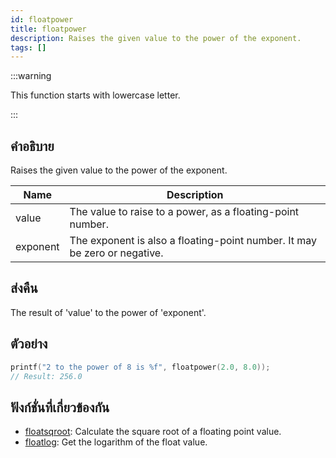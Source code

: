 ```yaml
---
id: floatpower
title: floatpower
description: Raises the given value to the power of the exponent.
tags: []
---
```


:::warning

This function starts with lowercase letter.

:::

## คำอธิบาย

Raises the given value to the power of the exponent.

| Name     | Description                                                               |
| -------- | ------------------------------------------------------------------------- |
| value    | The value to raise to a power, as a floating-point number.                |
| exponent | The exponent is also a floating-point number. It may be zero or negative. |

## ส่งคืน

The result of 'value' to the power of 'exponent'.

## ตัวอย่าง

```c
printf("2 to the power of 8 is %f", floatpower(2.0, 8.0));
// Result: 256.0
```

## ฟังก์ชั่นที่เกี่ยวข้องกัน

- [floatsqroot](../functions/floatsqroot): Calculate the square root of a floating point value.
- [floatlog](../functions/floatlog): Get the logarithm of the float value.
